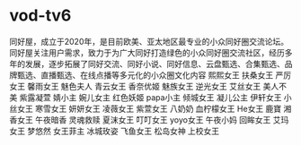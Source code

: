 # vod-tv6
 同好屋，成立于2020年，是目前欧美、亚太地区最专业的小众同好圈交流论坛。同好屋关注用户需求，致力于为广大同好打造绿色的小众同好圈交流社区，经历多年的发展，逐步拓展了同好交流、同好小说、同好信息、云盘甄选、合集甄选、品牌甄选、直播甄选、在线点播等多元化的小众圈文化内容 熙熙女王 扶桑女王 严厉女王 馨雨女王 魅色夫人 青云女王 香奈优姬 魅族女王 逆光女王 艾丝女王 美人不美 紫露凝萱 婧小主 婉儿女主 红色妖姬 papa小主 倾城女王 凝儿公主 伊轩女王 小丝女王 寒雪女王 妍妍女王 凌薇女王 紫萱女王 八奶奶 血柠檬女王 He女王 鹿寶 湘香女王 午夜暗香 灵魂救赎 夏沫女王 叮叮女王 yoyo女王 午夜小妈 回眸女王 艾玛女王 梦悠然 女王菲主 冰城玫姿 飞鱼女王 松岛女神 上校女王
